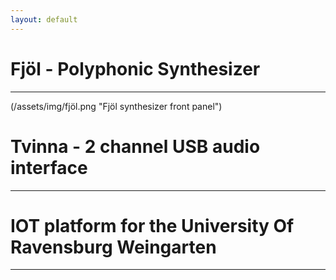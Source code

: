 ```yaml
---
layout: default
---
```


# Fjöl - Polyphonic Synthesizer
---
(/assets/img/fjöl.png "Fjöl synthesizer front panel")

# Tvinna - 2 channel USB audio interface
---


# IOT platform for the University Of Ravensburg Weingarten
---
